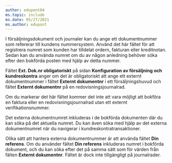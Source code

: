 ```yaml
---
author: edupont04
ms.topic: include
ms.date: 05/27/2021
ms.author: edupont
---
```


I försäljningsdokument och journaler kan du ange ett dokumentnummer som refererar till kundens nummersystem. <!--You can enter a maximum of ten characters, both numbers and letters.--> Använd det här fältet för att registrera numret som kunden har tilldelat ordern, fakturan eller kreditnotan. Sedan kan du använda numret om du av någon anledning behöver söka efter den bokförda posten med hjälp av detta nummer.  

Fältet **Ext. Dok.nr obligatoriskt** på sidan **Konfiguration av försäljning och kundreskontra** anger om det är obligatoriskt att ange ett externt dokumentnummer i fältet **Externt dokumentnr** i ett försäljningshuvud och fältet **Externt dokumentnr** på en redovisningsjournalrad.

Om du markerar det här fältet kommer det inte att vara möjligt att bokföra en faktura eller en redovisningsjournalrad utan ett externt verifikationsnummer.

Det externa dokumentnumret inkluderas i de bokförda dokumenten där du kan söka på det aktuella numret. Du kan även söka med hjälp av det externa dokumentnumret när du navigerar i kundreskontratransaktioner.

Olika sätt att hantera externa dokumentnummer är att använda fältet **Din referens**. Om du använder fältet **Din referens** inkluderas numret i bokförda dokument, och du kan söka efter det på samma sätt som för värden från fälten **Externt dokumentnr**. Fältet är dock inte tillgängligt på journalrader.

